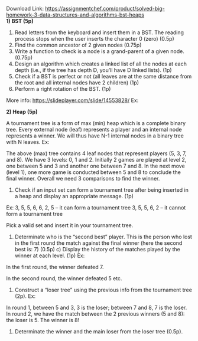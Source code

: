Download Link: https://assignmentchef.com/product/solved-big-homework-3-data-structures-and-algorithms-bst-heaps
<br>
<strong> </strong><strong>1)</strong><strong> BST (5p) </strong>

<ol>

 <li>Read letters from the keyboard and insert them in a BST. The reading process stops when the user inserts the character 0 (zero) (0.5p)</li>

 <li>Find the common ancestor of 2 given nodes (0.75p)</li>

 <li>Write a function to check is a node is a grand-parent of a given node. (0.75p)</li>

 <li>Design an algorithm which creates a linked list of all the nodes at each depth (i.e., if the tree has depth D, you’ll have D linked lists). (1p)</li>

 <li>Check if a BST is perfect or not (all leaves are at the same distance from the root and all internal nodes have 2 children) (1p)</li>

 <li>Perform a right rotation of the BST. (1p)</li>

</ol>

More info: <a href="https://slideplayer.com/slide/14553828/">https://slideplayer.com/slide/14553828/</a> Ex:




<strong>2)</strong><strong> Heap (5p) </strong>

A tournament tree is a form of max (min) heap which is a complete binary tree. Every external node (leaf) represents a player and an internal node represents a winner. We will thus have N-1 internal nodes in a binary tree with N leaves.  Ex:




The above (max) tree contains 4 leaf nodes that represent players (5, 3, 7, and 8). We have 3 levels: 0, 1 and 2. Initially 2 games are played at level 2, one between 5 and 3 and another one between 7 and 8. In the next move (level 1), one more game is conducted between 5 and 8 to conclude the final winner. Overall we need 3 comparisons to find the winner.




<ol>

 <li>Check if an input set can form a tournament tree after being inserted in a heap and display an appropriate message. (1p)</li>

</ol>

Ex: 3, 5, 5, 6, 6, 2, 5 – it can form a tournament tree 3, 5, 5, 6, 2 – it cannot form a tournament tree

Pick a valid set and insert it in your tournament tree.

<ol>

 <li>Determinate who is the “second best” player. This is the person who lost in the first round the match against the final winner (here the second best is: 7) (0.5p) c) Display the history of the matches played by the winner at each level. (1p) Ex:</li>

</ol>

In the first round, the winner defeated 7.

In the second round, the winner defeated 5 etc.

<ol>

 <li>Construct a “loser tree” using the previous info from the tournament tree (2p). Ex:</li>

</ol>




In round 1, between 5 and 3, 3 is the loser; between 7 and 8, 7 is the loser. In round 2, we             have the match between the 2 previous winners (5 and 8): the loser is 5. The winner is 8!

<ol>

 <li>Determinate the winner and the main loser from the loser tree (0.5p).</li>

</ol>